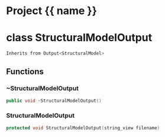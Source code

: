 <script setup>
import {useRoute} from 'vitepress'
const {path} = useRoute()
const tokens = path.split('/')
const words = tokens[2].split('-');
for (let i = 0; i < words.length; i++) {
    words[i] = words[i].charAt(0).toUpperCase() + words[i].slice(1);
    words[i] = words[i].replace('geode', 'Geode')
}
const name = words.join('-');
</script>
# Project {{ name }}

# class StructuralModelOutput


```cpp
Inherits from Output<StructuralModel>
```



## Functions

### ~StructuralModelOutput

```cpp
public void ~StructuralModelOutput()
```


### StructuralModelOutput

```cpp
protected void StructuralModelOutput(string_view filename)
```




